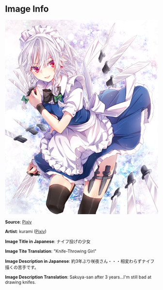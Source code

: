 # Image Info

![karumi-Sakuya](https://raw.githubusercontent.com/MechaDragonX/sakuya/master/img/kurami-%E3%83%8A%E3%82%A4%E3%83%95%E6%8A%95%E3%81%92%E3%81%AE%E5%B0%91%E5%A5%B3.png "karumi-Sakuya")

**Source**: [Pixiv](https://www.pixiv.net/en/artworks/45169012)

**Artist**: kurami ([Pixiv](https://www.pixiv.net/en/users/321156))


**Image Title in Japanese**: ナイフ投げの少女

**Image Tite Translation**: "Knife-Throwing Girl"


**Image Description in Japanese**: 約3年ぶり咲夜さん・・・相変わらずナイフ描くの苦手です。

**Image Description Translation**: Sakuya-san after 3 years...I'm still bad at drawing knifes.
